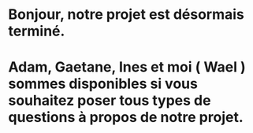 # Bonjour, notre projet est désormais terminé.
# Adam, Gaetane, Ines et moi ( Wael ) sommes disponibles si vous souhaitez poser tous types de questions à propos de notre projet.
